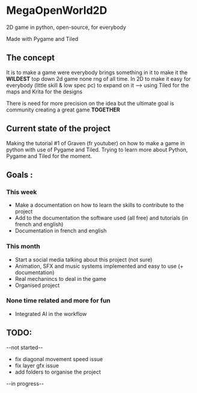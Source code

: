 # MegaOpenWorld2D
2D game in python, open-source, for everybody

Made with Pygame and Tiled


## The concept
It is to make a game were everybody brings something in it to make it the **WILDEST** top down 2d game none rng of all time.
In 2D to make it easy for everybody (little skill & low spec pc) to expand on it --> using Tiled for the maps and Krita for the designs

There is need for more precision on the idea but the ultimate goal is community creating a great game **TOGETHER**


## Current state of the project
Making the tutorial #1 of Graven (fr youtuber) on how to make a game in python with use of Pygame and Tiled.
Trying to learn more about Python, Pygame and Tiled for the moment.


## Goals :
### This week
- Make a documentation on how to learn the skills to contribute to the project
- Add to the documentation the software used (all free) and tutorials (in french and english)
- Documentation in french and english

### This month
- Start a social media talking about this project (not sure)
- Animation, SFX and music systems implemented and easy to use (+ documentation)
- Real mechanincs to deal in the game
- Organised project

### None time related and more for fun
- Integrated AI in the workflow

## TODO:

--not started--
- fix diagonal movement speed issue
- fix layer gfx issue
- add folders to organise the project


--in progress--
